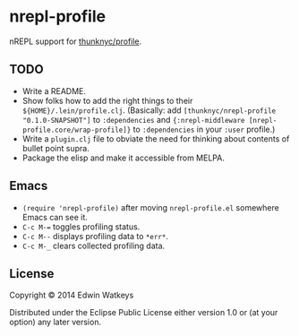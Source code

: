 # nrepl-profile

nREPL support for [thunknyc/profile](http://github.com/thunknyc/profile).

## TODO

* Write a README.
* Show folks how to add the right things to their `${HOME}/.lein/profile.clj`. (Basically: add `[thunknyc/nrepl-profile "0.1.0-SNAPSHOT"]` to `:dependencies` and `{:nrepl-middleware [nrepl-profile.core/wrap-profile]}` to `:dependencies` in your `:user` profile.)
* Write a `plugin.clj` file to obviate the need for thinking about contents of bullet point supra.
* Package the elisp and make it accessible from MELPA.

## Emacs

* `(require 'nrepl-profile)` after moving `nrepl-profile.el` somewhere Emacs can see it.
* `C-c M-=` toggles profiling status.
* `C-c M--` displays profiling data to `*err*`.
* `C-c M-_` clears collected profiling data.

## License

Copyright © 2014 Edwin Watkeys

Distributed under the Eclipse Public License either version 1.0 or (at
your option) any later version.
